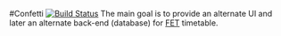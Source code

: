 #Confetti [![Build Status](https://travis-ci.org/karandit/confetti.png?branch=master)](https://travis-ci.org/karandit/confetti)
The main goal is to provide an alternate UI and later an alternate back-end (database) for [FET](http://lalescu.ro/liviu/fet/) timetable.
